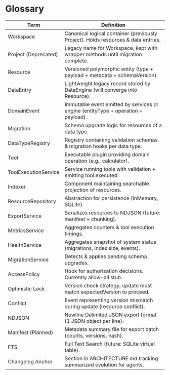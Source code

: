 # Glossary

| Term | Definition |
|------|------------|
| Workspace | Canonical logical container (previously Project). Holds resources & data entries. |
| Project (Deprecated) | Legacy name for Workspace, kept with wrapper methods until migration complete. |
| Resource | Versioned polymorphic entity (type + payload + metadata + schemaVersion). |
| DataEntry | Lightweight legacy record stored by DataEngine (will converge into Resource). |
| DomainEvent | Immutable event emitted by services or engine (entityType + operation + payload). |
| Migration | Schema upgrade logic for resources of a data type. |
| DataTypeRegistry | Registry containing validation schemas & migration hooks per data type. |
| Tool | Executable plugin providing domain operation (e.g., calculator). |
| ToolExecutionService | Service running tools with validation + emitting tool.executed. |
| Indexer | Component maintaining searchable projection of resources. |
| ResourceRepository | Abstraction for persistence (InMemory, SQLite). |
| ExportService | Serializes resources to NDJSON (future: manifest + chunking). |
| MetricsService | Aggregates counters & tool execution timings. |
| HealthService | Aggregates snapshot of system status (migrations, index size, events). |
| MigrationService | Detects & applies pending schema upgrades. |
| AccessPolicy | Hook for authorization decisions. Currently allow-all stub. |
| Optimistic Lock | Version check strategy; update must match expectedVersion to proceed. |
| Conflict | Event representing version mismatch during update (resource.conflict). |
| NDJSON | Newline Delimited JSON export format (1 JSON object per line). |
| Manifest (Planned) | Metadata summary file for export batch (counts, versions, hash). |
| FTS | Full Text Search (future: SQLite virtual table). |
| Changelog Anchor | Section in ARCHITECTURE.md tracking summarized evolution for agents. |
